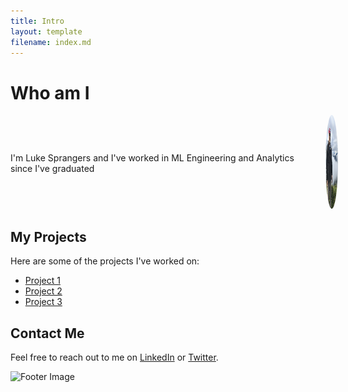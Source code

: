```yaml
---
title: Intro
layout: template
filename: index.md
--- 
```


# Who am I
<div style="display: flex; align-items: center;">
  <div style="flex: 1;">
    I'm Luke Sprangers and I've worked in ML Engineering and Analytics since I've graduated
  </div>
  <div style="flex: 0;">
    <img src="images/profile_pic.jpg" alt="Profile Picture" style="width:150px;height:150px;border-radius:50%;margin-left:20px;">
  </div>
</div>

## My Projects
Here are some of the projects I've worked on:

- [Project 1](https://example.com/project1)
- [Project 2](https://example.com/project2)
- [Project 3](https://example.com/project3)

## Contact Me
Feel free to reach out to me on [LinkedIn](https://www.linkedin.com/in/lukesprangers) or [Twitter](https://twitter.com/lukesprangers).

![Footer Image](https://via.placeholder.com/150)